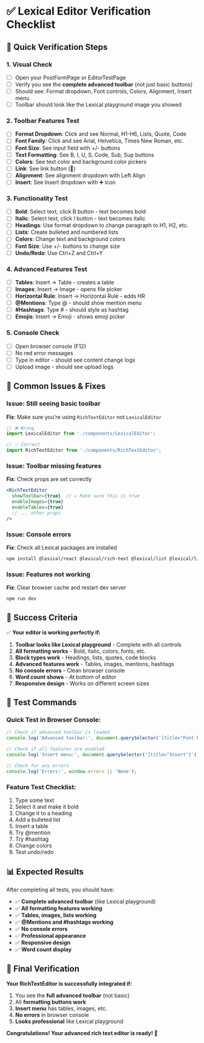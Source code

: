 # ✅ Lexical Editor Verification Checklist

## 🎯 **Quick Verification Steps**

### **1. Visual Check**
- [ ] Open your PostFormPage or EditorTestPage
- [ ] Verify you see the **complete advanced toolbar** (not just basic buttons)
- [ ] Should see: Format dropdown, Font controls, Colors, Alignment, Insert menu
- [ ] Toolbar should look like the Lexical playground image you showed

### **2. Toolbar Features Test**
- [ ] **Format Dropdown**: Click and see Normal, H1-H6, Lists, Quote, Code
- [ ] **Font Family**: Click and see Arial, Helvetica, Times New Roman, etc.
- [ ] **Font Size**: See input field with +/- buttons
- [ ] **Text Formatting**: See B, I, U, S, Code, Sub, Sup buttons
- [ ] **Colors**: See text color and background color pickers
- [ ] **Link**: See link button (🔗)
- [ ] **Alignment**: See alignment dropdown with Left Align
- [ ] **Insert**: See Insert dropdown with ➕ icon

### **3. Functionality Test**
- [ ] **Bold**: Select text, click B button - text becomes bold
- [ ] **Italic**: Select text, click I button - text becomes italic
- [ ] **Headings**: Use format dropdown to change paragraph to H1, H2, etc.
- [ ] **Lists**: Create bulleted and numbered lists
- [ ] **Colors**: Change text and background colors
- [ ] **Font Size**: Use +/- buttons to change size
- [ ] **Undo/Redo**: Use Ctrl+Z and Ctrl+Y

### **4. Advanced Features Test**
- [ ] **Tables**: Insert → Table - creates a table
- [ ] **Images**: Insert → Image - opens file picker
- [ ] **Horizontal Rule**: Insert → Horizontal Rule - adds HR
- [ ] **@Mentions**: Type @ - should show mention menu
- [ ] **#Hashtags**: Type # - should style as hashtag
- [ ] **Emojis**: Insert → Emoji - shows emoji picker

### **5. Console Check**
- [ ] Open browser console (F12)
- [ ] No red error messages
- [ ] Type in editor - should see content change logs
- [ ] Upload image - should see upload logs

## 🚨 **Common Issues & Fixes**

### **Issue: Still seeing basic toolbar**
**Fix**: Make sure you're using `RichTextEditor` not `LexicalEditor`
```jsx
// ❌ Wrong
import LexicalEditor from './components/LexicalEditor';

// ✅ Correct
import RichTextEditor from './components/RichTextEditor';
```

### **Issue: Toolbar missing features**
**Fix**: Check props are set correctly
```jsx
<RichTextEditor
  showToolbar={true}  // ← Make sure this is true
  enableImages={true}
  enableTables={true}
  // ... other props
/>
```

### **Issue: Console errors**
**Fix**: Check all Lexical packages are installed
```bash
npm install @lexical/react @lexical/rich-text @lexical/list @lexical/link @lexical/table @lexical/code @lexical/hashtag @lexical/mark @lexical/selection @lexical/utils @lexical/html
```

### **Issue: Features not working**
**Fix**: Clear browser cache and restart dev server
```bash
npm run dev
```

## 🎉 **Success Criteria**

✅ **Your editor is working perfectly if:**

1. **Toolbar looks like Lexical playground** - Complete with all controls
2. **All formatting works** - Bold, italic, colors, fonts, etc.
3. **Block types work** - Headings, lists, quotes, code blocks
4. **Advanced features work** - Tables, images, mentions, hashtags
5. **No console errors** - Clean browser console
6. **Word count shows** - At bottom of editor
7. **Responsive design** - Works on different screen sizes

## 🔧 **Test Commands**

### **Quick Test in Browser Console:**
```javascript
// Check if advanced toolbar is loaded
console.log('Advanced toolbar:', document.querySelector('[title="Font Family"]'));

// Check if all features are enabled
console.log('Insert menu:', document.querySelector('[title="Insert"]'));

// Check for any errors
console.log('Errors:', window.errors || 'None');
```

### **Feature Test Checklist:**
1. Type some text
2. Select it and make it bold
3. Change it to a heading
4. Add a bulleted list
5. Insert a table
6. Try @mention
7. Try #hashtag
8. Change colors
9. Test undo/redo

## 📊 **Expected Results**

After completing all tests, you should have:

- ✅ **Complete advanced toolbar** (like Lexical playground)
- ✅ **All formatting features working**
- ✅ **Tables, images, lists working**
- ✅ **@Mentions and #hashtags working**
- ✅ **No console errors**
- ✅ **Professional appearance**
- ✅ **Responsive design**
- ✅ **Word count display**

## 🎯 **Final Verification**

**Your RichTextEditor is successfully integrated if:**

1. You see the **full advanced toolbar** (not basic)
2. All **formatting buttons work**
3. **Insert menu** has tables, images, etc.
4. **No errors** in browser console
5. **Looks professional** like Lexical playground

**Congratulations! Your advanced rich text editor is ready! 🎊**